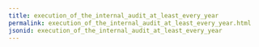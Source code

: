 ```yaml
---
title: execution_of_the_internal_audit_at_least_every_year
permalink: execution_of_the_internal_audit_at_least_every_year.html
jsonid: execution_of_the_internal_audit_at_least_every_year
---
```

